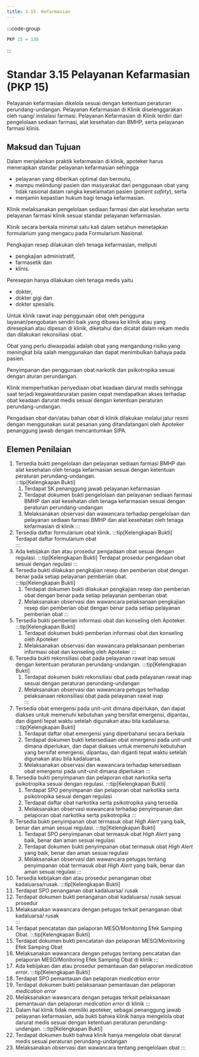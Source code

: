 ```yaml
---
title: 3.15. Kefarmasian
---
```

:::code-group

``` js [Nilai]
PKP 15 = 130

```
:::
# Standar 3.15 Pelayanan Kefarmasian (PKP 15) 
Pelayanan kefarmasian dikelola sesuai dengan ketentuan peraturan perundang-undangan. Pelayanan Kefarmasian di Klinik diselenggarakan oleh ruang/ instalasi farmasi. Pelayanan Kefarmasian di Klinik terdiri dari pengelolaan sediaan farmasi, alat kesehatan dan BMHP, serta pelayanan farmasi klinis.  
## Maksud dan Tujuan 
Dalam menjalankan praktik kefarmasian di klinik, apoteker harus menerapkan standar pelayanan kefarmasian sehingga 
- pelayanan yang diberikan optimal dan bermutu, 
- mampu melindungi pasien dan masyarakat dari penggunaan obat yang tidak rasional dalam rangka keselamatan pasien (*patient safety*), serta 
- menjamin kepastian hukum bagi tenaga kefarmasian. 

Klinik melaksanakan pengelolaan sediaan farmasi dan alat kesehatan serta pelayanan farmasi klinik sesuai standar pelayanan kefarmasian. 

Klinik secara berkala minimal satu kali dalam setahun menetapkan formularium yang mengacu pada Formularium Nasional. 

Pengkajian resep dilakukan oleh tenaga kefarmasian, meliputi 
- pengkajian administratif, 
- farmasetik dan 
- klinis. 

Peresepan hanya dilakukan oleh tenaga medis yaitu 
- dokter, 
- dokter gigi dan 
- dokter spesialis. 

Untuk klinik rawat inap penggunaan obat oleh pengguna layanan/pengobatan sendiri baik yang dibawa ke klinik atau yang diresepkan atau dipesan di klinik, diketahui dan dicatat dalam rekam medis dan dilakukan rekonsiliasi obat. 

Obat yang perlu diwaspadai adalah obat yang mengandung risiko yang meningkat bila salah menggunakan dan dapat menimbulkan bahaya pada pasien. 

Penyimpanan dan penggunaan obat narkotik dan psikotropika sesuai dengan aturan perundangan. 

Klinik memperhatikan penyediaan obat keadaan darurat medis sehingga saat terjadi kegawatdaruratan pasien cepat mendapatkan akses terhadap obat keadaan darurat medis sesuai dengan ketentuan peraturan perundang-undangan. 

Pengadaan obat dan/atau bahan obat di klinik dilakukan melalui jalur resmi dengan menggunakan surat pesanan yang ditandatangani oleh Apoteker penanggung jawab dengan mencantumkan SIPA. 
 
## Elemen Penilaian 
1. Tersedia bukti pengelolaan dan pelayanan sediaan farmasi BMHP dan alat kesehatan oleh tenaga kefarmasian sesuai dengan ketentuan peraturan perundang-undangan.  
   :::tip[Kelengkapan Bukti]
   1. Terdapat SK penanggung jawab pelayanan kefarmasian  
   2. Terdapat dokumen bukti pengelolaan dan pelayanan sediaan farmasi BMHP dan alat kesehatan oleh tenaga kefarmasian sesuai dengan peraturan perundang-undangan 
   3. Melaksanakan observasi dan wawancara terhadap pengelolaan dan pelayanan sediaan farmasi BMHP dan alat kesehatan oleh tenaga kefarmasian di klinik 
   ::: 
2. Tersedia daftar formularium obat klinik. 
   :::tip[Kelengkapan Bukti]
   Terdapat daftar formularium obat  
   ::: 
3. Ada kebijakan dan atau prosedur pengadaan obat sesuai dengan regulasi. 
   :::tip[Kelengkapan Bukti]
   Terdapat prosedur pengadaan obat sesuai dengan regulasi 
   ::: 
4. Tersedia bukti dilakukan pengkajian resep dan pemberian obat dengan benar pada setiap pelayanan pemberian obat.  
   :::tip[Kelengkapan Bukti]
   1. Terdapat dokumen bukti dilakukan pengkajian resep dan pemberian obat dengan benar pada setiap pelayanan pemberian obat 
   2. Melaksanakan observasi dan wawancara pelaksanaan pengkajian resep dan pemberian obat dengan benar pada setiap pelayanan pemberian obat 
   ::: 
5. Tersedia bukti pemberian informasi obat dan konseling oleh Apoteker. 
   :::tip[Kelengkapan Bukti]
   1. Terdapat dokumen bukti pemberian informasi obat dan konseling oleh Apoteker
   2. Melaksanakan observasi dan wawancara pelaksanaan pemberian informasi obat dan konseling oleh Apoteker 
   ::: 
6. Tersedia bukti rekonsiliasi obat pada pelayanan rawat inap sesuai dengan ketentuan peraturan perundang-undangan. 
   :::tip[Kelengkapan Bukti]
   1. Terdapat dokumen bukti rekonsiliasi obat pada pelayanan rawat inap sesuai dengan peraturan perundang-undangan 
   2. Melaksanakan 	observasi 	dan wawancara 	petugas 	terhadap pelaksanaan rekonsiliasi obat pada pelayanan rawat inap  
   ::: 
7. Tersedia obat emergensi pada unit-unit dimana diperlukan, dan dapat diakses untuk memenuhi kebutuhan yang bersifat emergensi, dipantau, dan diganti tepat waktu setelah digunakan atau bila kadaluarsa.  
   :::tip[Kelengkapan Bukti]
   1. Terdapat daftar obat emergensi yang diperbaharui secara berkala 
   2. Terdapat dokumen bukti ketersediaan obat emergensi pada unit-unit dimana diperlukan, dan dapat diakses untuk memenuhi kebutuhan yang bersifat emergensi, dipantau, dan diganti tepat waktu setelah digunakan atau bila kadaluarsa. 
   3. Melaksanakan observasi dan wawancara terhadap ketersediaan obat emergensi pada unit-unit dimana diperlukan 
   ::: 
8. Tersedia bukti penyimpanan dan pelaporan obat narkotika serta psikotropika sesuai dengan regulasi. 
   :::tip[Kelengkapan Bukti]
   1. Terdapat 	SPO 	penyimpanan 	dan pelaporan 	obat 	narkotika 	serta psikotropika sesuai dengan regulasi 
   2. Terdapat daftar obat narkotika serta psikotropika yang tersedia  
   3. Melaksanakan observasi wawancara terhadap penyimpanan dan pelaporan obat narkotika serta psikotropika 
   ::: 
9. Tersedia bukti penyimpanan obat termasuk obat *High Alert* yang baik, benar dan aman sesuai regulasi. 
   :::tip[Kelengkapan Bukti]
   1. Terdapat SPO penyimpanan obat termasuk obat *High Alert* yang baik, benar dan aman sesuai regulasi 
   2. Terdapat 	dokumen 	bukti penyimpanan obat termasuk obat *High Alert* yang baik, benar dan aman sesuai regulasi 
   3. Melaksanakan 	observasi 	dan wawancara 	petugas 	tentang penyimpanan obat termasuk obat *High Alert* yang baik, benar dan aman sesuai regulasi 
   ::: 
10. Tersedia kebijakan dan atau prosedur penanganan obat kadaluarsa/rusak. 
   :::tip[Kelengkapan Bukti]
   1. Terdapat SPO penanganan obat kadaluarsa/ rusak 
   2. Terdapat dokumen bukti penanganan obat kadaluarsa/ rusak sesuai prosedur  
   3. Melaksanakan wawancara dengan petugas terkait penanganan obat kadaluarsa/ rusak  
   ::: 
11. Terdapat pencatatan dan pelaporan MESO/Monitoring Efek Samping Obat. 
   :::tip[Kelengkapan Bukti]
   1. Terdapat dokumen bukti pencatatan dan pelaporan MESO/Monitoring Efek Samping Obat 
   2. Melaksanakan wawancara dengan petugas tentang pencatatan dan pelaporan MESO/Monitoring Efek Samping Obat di klinik 
   ::: 
12. Ada kebijakan dan atau prosedur pemantauan dan pelaporan *medication error*. 
   :::tip[Kelengkapan Bukti]
   1. Terdapat SPO pemantauan dan pelaporan *medication error* 
   2. Terdapat dokumen bukti pelaksanaan pemantauan dan pelaporan *medication error* 
   3. Melaksanakan wawancara dengan petugas terkait pelaksanaan pemantauan dan pelaporan *medication error* di klinik 
   ::: 
13. Dalam hal klinik tidak memiliki apoteker, sebagai penanggung jawab pelayanan kefarmasian, ada bukti bahwa klinik hanya mengelola obat darurat medis sesuai dengan ketentuan peraturan perundang-undangan. 
   :::tip[Kelengkapan Bukti]
   1. Terdapat dokumen bukti bahwa klinik hanya mengelola obat darurat medis sesuai 	peraturan 	perundang-undangan 
   2. Melaksanakan observasi dan wawancara tentang pengelolaan obat 
   ::: 
 	 
 
